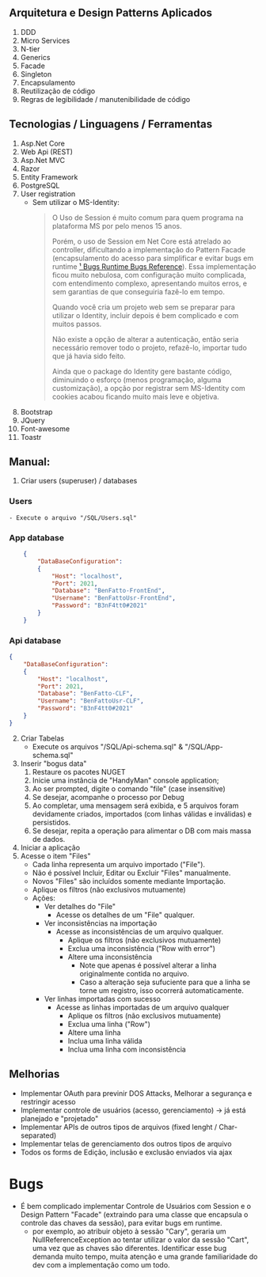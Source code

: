 ## Arquitetura e Design Patterns Aplicados
1. DDD
2. Micro Services
3. N-tier
4. Generics
5. Facade
6. Singleton
7. Encapsulamento
8. Reutilização de código
9. Regras de legibilidade / manutenibilidade de código

## Tecnologias / Linguagens / Ferramentas
1. Asp.Net Core
2. Web Api (REST)
3. Asp.Net MVC
4. Razor
5. Entity Framework
6. PostgreSQL
7. User registration 
    - Sem utilizar o MS-Identity:
        > O Uso de Session é muito comum para quem programa na plataforma MS por pelo menos 15 anos.
        > 
        > Porém, o uso de Session em Net Core está atrelado ao controller, dificultando a implementação do Pattern Facade (encapsulamento do acesso para simplificar e evitar bugs em runtime [¹ Bugs Runtime Bugs Reference](#bugs)). Essa implementação ficou muito nebulosa, com configuração muito complicada, com entendimento complexo, apresentando muitos erros, e sem garantias de que conseguiria fazê-lo em tempo.
        > 
        > Quando você cria um projeto web sem se preparar para utilizar o Identity, incluir depois é bem complicado e com muitos passos.
        > 
        > Não existe a opção de alterar a autenticação, então seria necessário  remover todo o projeto, refazê-lo, importar tudo que já havia sido feito.
        > 
        > Ainda que o package do Identity gere bastante código, diminuindo o esforço (menos programação, alguma customização), a opção por registrar sem MS-Identity com cookies acabou ficando muito mais leve e objetiva.
8. Bootstrap
9. JQuery
10. Font-awesome
11. Toastr

## Manual:
1. Criar users (superuser) / databases 

### Users
    - Execute o arquivo "/SQL/Users.sql"

### App database
```json
    {
        "DataBaseConfiguration": 
        {
            "Host": "localhost",
            "Port": 2021,
            "Database": "BenFatto-FrontEnd",
            "Username": "BenFattoUsr-FrontEnd",
            "Password": "B3nF4tt0#2021"
        }
    }
```
### Api database
```json
{
    "DataBaseConfiguration": 
    {
        "Host": "localhost",
        "Port": 2021,
        "Database": "BenFatto-CLF",
        "Username": "BenFattoUsr-CLF",
        "Password": "B3nF4tt0#2021"
    }
}
```
2. Criar Tabelas
    - Execute os arquivos "/SQL/Api-schema.sql" & "/SQL/App-schema.sql"
3. Inserir "bogus data"
    1. Restaure os pacotes NUGET
    2. Inicie uma instância de "HandyMan" console application;
    3. Ao ser prompted, digite o comando "file" (case insensitive)
    4. Se desejar, acompanhe o processo por Debug
    5. Ao completar, uma mensagem será exibida, e 5 arquivos foram devidamente criados, importados (com linhas válidas e inválidas) e persistidos.
    6. Se desejar, repita a operação para alimentar o DB com mais massa de dados.
4. Iniciar a aplicação
5. Acesse o item "Files"
    - Cada linha representa um arquivo importado ("File").
    - Não é possível  Incluir, Editar ou Excluir "Files" manualmente. 
    - Novos "Files" são incluídos somente mediante Importação.
    - Aplique os filtros (não exclusivos mutuamente)
    - Ações:
        - Ver detalhes do "File"
            - Acesse os detalhes de um "File" qualquer.
        - Ver inconsistências na importação
            - Acesse as inconsistências de um arquivo qualquer.
                - Aplique os filtros (não exclusivos mutuamente)
                - Exclua uma inconsistência ("Row with error")
                - Altere uma inconsistência
                    - Note que apenas é possível alterar a linha originalmente contida no arquivo.
                    - Caso a alteração seja sufuciente para que a linha se torne um registro, isso ocorrerá automaticamente.
        - Ver linhas importadas com sucesso
            - Acesse as linhas importadas de um arquivo qualquer
                - Aplique os filtros (não exclusivos mutuamente)
                - Exclua uma linha ("Row")
                - Altere uma linha
                - Inclua uma linha válida
                - Inclua uma linha com inconsistência

## Melhorias
- Implementar OAuth para previnir DOS Attacks, Melhorar a segurança e restringir acesso
- Implementar controle de usuários (acesso, gerenciamento) -> já está planejado e "projetado"
- Implementar APIs de outros tipos de arquivos (fixed lenght / Char-separated)
- Implementar telas de gerenciamento dos outros tipos de arquivo
- Todos os forms de Edição, inclusão e exclusão enviados via ajax

# Bugs
- É bem complicado implementar Controle de Usuários com Session e o Design Pattern "Facade" (extraindo para uma classe que encapsula o controle das chaves da sessão), para evitar bugs em runtime.
    - por exemplo, ao atribuir objeto à sessão "Cary",  geraria um NullReferenceException ao tentar utilizar o valor da sessão "Cart", uma vez que as chaves são diferentes. Identificar esse bug demanda muito tempo, muita atenção e uma grande familiaridade do dev com a implementação como um todo.
